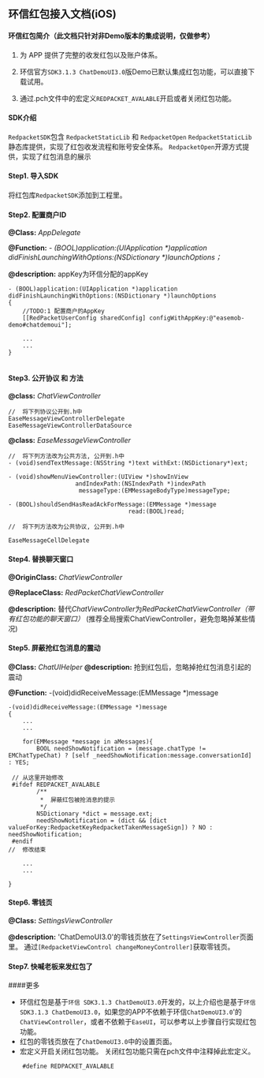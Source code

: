 
## 环信红包接入文档(iOS)

#### 环信红包简介（此文档只针对非Demo版本的集成说明，仅做参考）
1. 为 APP 提供了完整的收发红包以及账户体系。

2. 环信官方`SDK3.1.3 ChatDemoUI3.0`版Demo已默认集成红包功能，可以直接下载试用。

3. 通过.pch文件中的宏定义`REDPACKET_AVALABLE`开启或者关闭红包功能。

#### SDK介绍
`RedpacketSDK`包含 `RedpacketStaticLib` 和 `RedpacketOpen`
`RedpacketStaticLib`静态库提供，实现了红包收发流程和账号安全体系。 
`RedpacketOpen`开源方式提供，实现了红包消息的展示


#### Step1. 导入SDK
 将红包库`RedpacketSDK`添加到工程里。

#### Step2. 配置商户ID
**@Class:** *AppDelegate*

**@Function:** *- (BOOL)application:(UIApplication \*)application didFinishLaunchingWithOptions:(NSDictionary \*)launchOptions；*

**@description:** appKey为环信分配的appKey

```
- (BOOL)application:(UIApplication *)application didFinishLaunchingWithOptions:(NSDictionary *)launchOptions
{   
	//TODO:1 配置商户的AppKey
    [[RedPacketUserConfig sharedConfig] configWithAppKey:@"easemob-demo#chatdemoui"];
    
    ...
    ...
}
    
```

#### Step3. 公开协议 和 方法

**@class:** *ChatViewController*

```
//	将下列协议公开到.h中
EaseMessageViewControllerDelegate
EaseMessageViewControllerDataSource

```

**@class:** *EaseMessageViewController*

```
//	将下列方法改为公共方法, 公开到.h中
- (void)sendTextMessage:(NSString *)text withExt:(NSDictionary*)ext;

- (void)showMenuViewController:(UIView *)showInView
                   andIndexPath:(NSIndexPath *)indexPath
                    messageType:(EMMessageBodyType)messageType;

- (BOOL)shouldSendHasReadAckForMessage:(EMMessage *)message
                                  read:(BOOL)read;

//	将下列方法改为公共协议, 公开到.h中

EaseMessageCellDelegate

```


#### Step4. 替换聊天窗口
**@OriginClass:** *ChatViewController*

**@ReplaceClass:** *RedPacketChatViewController*

**@description:** 替代*ChatViewController*为*RedPacketChatViewController（带有红包功能的聊天窗口）* (推荐全局搜索ChatViewController，避免忽略掉某些情况)


#### Step5. 屏蔽抢红包消息的震动
**@Class:** *ChatUIHelper*
**@description:** 抢到红包后，忽略掉抢红包消息引起的震动

**@Function:** 
-(void)didReceiveMessage:(EMMessage *)message

``` 
-(void)didReceiveMessage:(EMMessage *)message
{
	...
	...
	
    for(EMMessage *message in aMessages){
        BOOL needShowNotification = (message.chatType != EMChatTypeChat) ? [self _needShowNotification:message.conversationId] : YES;

 //	从这里开始修改
 #ifdef REDPACKET_AVALABLE
        /**
         *  屏蔽红包被抢消息的提示
         */
        NSDictionary *dict = message.ext;
        needShowNotification = (dict && [dict 	 valueForKey:RedpacketKeyRedpacketTakenMessageSign]) ? NO : needShowNotification;
 #endif
//	修改结束

	...
	...
	
}

```

#### Step6. 零钱页

**@Class:** *SettingsViewController*

**@description:**
'ChatDemoUI3.0'的零钱页放在了`SettingsViewController`页面里。 通过`[RedpacketViewControl changeMoneyController]`获取零钱页。


#### Step7. 快喊老板来发红包了


####更多
* 环信红包是基于`环信 SDK3.1.3 ChatDemoUI3.0`开发的，以上介绍也是基于`环信 SDK3.1.3 ChatDemoUI3.0`，如果您的APP不依赖于环信`ChatDemoUI3.0`'的`ChatViewController`，或者不依赖于`EaseUI`，可以参考以上步骤自行实现红包功能。
* 红包的零钱页放在了`ChatDemoUI3.0`中的设置页面。
* 宏定义开启关闭红包功能。 关闭红包功能只需在pch文件中注释掉此宏定义。

```
	#define REDPACKET_AVALABLE
```

